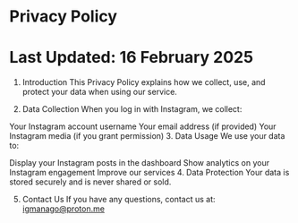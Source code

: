 # Privacy Policy
# Last Updated: 16 February 2025

1. Introduction
This Privacy Policy explains how we collect, use, and protect your data when using our service.

2. Data Collection
When you log in with Instagram, we collect:

Your Instagram account username
Your email address (if provided)
Your Instagram media (if you grant permission)
3. Data Usage
We use your data to:

Display your Instagram posts in the dashboard
Show analytics on your Instagram engagement
Improve our services
4. Data Protection
Your data is stored securely and is never shared or sold.

5. Contact Us
If you have any questions, contact us at: igmanago@proton.me